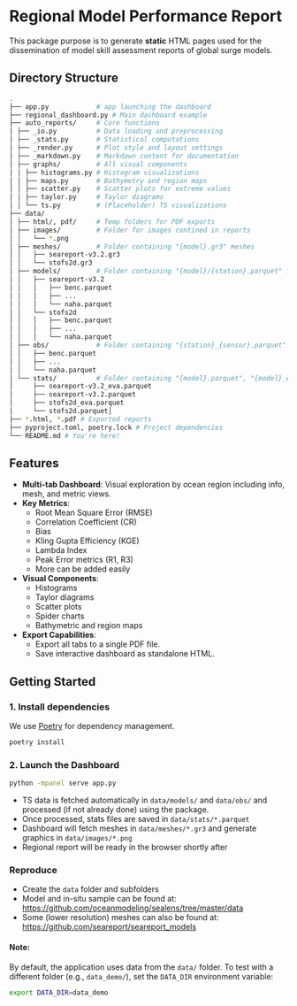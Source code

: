 # Regional Model Performance Report

This package purpose is to generate **static** HTML pages used for the dissemination of model skill assessment reports of global surge models.

## Directory Structure

```bash
.
├── app.py            # app launching the dashboard
├── regional_dashboard.py # Main dashboard example
├── auto_reports/     # Core functions
│ ├── _io.py          # Data loading and preprocessing
│ ├── _stats.py       # Statistical computations
│ ├── _render.py      # Plot style and layout settings
│ ├── _markdown.py    # Markdown content for documentation
│ ├── graphs/         # All visual components
│ │ ├── histograms.py # Histogram visualizations
│ │ ├── maps.py       # Bathymetry and region maps
│ │ ├── scatter.py    # Scatter plots for extreme values
│ │ ├── taylor.py     # Taylor diagrams
│ │ └── ts.py         # (Placeholder) TS visualizations
├── data/
│ ├── html/, pdf/     # Temp folders for PDF exports
│ ├── images/         # Folder for images contined in reports
│ │   └── *.png
│ ├── meshes/         # Folder containing "{model}.gr3" meshes
│ │   ├── seareport-v3.2.gr3
│ │   └── stofs2d.gr3
│ ├── models/         # Folder containing "{model}/{station}.parquet" files
│ │   ├── seareport-v3.2
│ │   │   ├── benc.parquet
│ │   │   ├── ...
│ │   │   └── naha.parquet
│ │   └── stofs2d
│ │   │   ├── benc.parquet
│ │   │   ├── ...
│ │   │   └── naha.parquet
│ ├── obs/            # Folder containing "{station}_{sensor}.parquet" observation files
│ │   ├── benc.parquet
│ │   ├── ...
│ │   └── naha.parquet
│ └── stats/          # Folder containing "{model}.parquet", "{model}_eva.parquet" stats computed in auto_report/_stats.py routine
│     ├── seareport-v3.2_eva.parquet
│     ├── seareport-v3.2.parquet
│     ├── stofs2d_eva.parquet
│     └── stofs2d.parquet│
├── *.html, *.pdf # Exported reports
├── pyproject.toml, poetry.lock # Project dependencies
└── README.md # You're here!
```

## Features

- **Multi-tab Dashboard**: Visual exploration by ocean region including info, mesh, and metric views.
- **Key Metrics**:
  - Root Mean Square Error (RMSE)
  - Correlation Coefficient (CR)
  - Bias
  - Kling Gupta Efficiency (KGE)
  - Lambda Index
  - Peak Error metrics (R1, R3)
  - More can be added easily
- **Visual Components**:
  - Histograms
  - Taylor diagrams
  - Scatter plots
  - Spider charts
  - Bathymetric and region maps
- **Export Capabilities**:
  - Export all tabs to a single PDF file.
  - Save interactive dashboard as standalone HTML.

## Getting Started

### 1. Install dependencies
We use [Poetry](https://python-poetry.org/) for dependency management.

```bash
poetry install
```

### 2. Launch the Dashboard
```bash
python -mpanel serve app.py
```

 * TS data is fetched  automatically in `data/models/` and `data/obs/` and processed (if not already done) using the package.
 * Once processed, stats files  are saved in `data/stats/*.parquet`
 * Dashboard will fetch meshes in `data/meshes/*.gr3` and generate graphics in `data/images/*.png`
 * Regional report will be ready in the browser shortly after

### Reproduce

 * Create the `data` folder and subfolders
 * Model and in-situ sample can be found at:
https://github.com/oceanmodeling/sealens/tree/master/data
 * Some (lower resolution) meshes can also be found at: https://github.com/seareport/seareport_models

#### Note:
By default, the application uses data from the `data/` folder. To test with a different folder (e.g., `data_demo/`), set the `DATA_DIR` environment variable:

```bash
export DATA_DIR=data_demo
```
